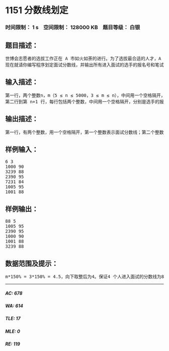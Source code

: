 # 1151 分数线划定   
### 时间限制： 1 s&nbsp;&nbsp;&nbsp;&nbsp;空间限制： 128000 KB&nbsp;&nbsp;&nbsp;&nbsp;题目等级： 白银  
## 题目描述：  

<pre>
世博会志愿者的选拔工作正在 A 市如火如荼的进行。为了选拔最合适的人才，A 市对所有报名的选手进行了笔试，笔试分数达到面试分数线的选手方可进入面试。面试分数线根据计划录取人数的150%划定，即如果计划录取m名志愿者，则面试分数线为排名第m*150%（向下取整）名的选手的分数，而最终进入面试的选手为笔试成绩不低于面试分数线的所有选手。  
现在就请你编写程序划定面试分数线，并输出所有进入面试的选手的报名号和笔试成绩。
</pre>
  
  
## 输入描述：  

<pre>
第一行，两个整数n，m（5 ≤ n ≤ 5000，3 ≤ m ≤ n），中间用一个空格隔开，其中n 表示报名参加笔试的选手总数，m 表示计划录取的志愿者人数。输入数据保证m*150%向下取整后小于等于n。  
第二行到第 n+1 行，每行包括两个整数，中间用一个空格隔开，分别是选手的报名号k（1000 ≤ k ≤ 9999）和该选手的笔试成绩s（1 ≤ s ≤ 100）。数据保证选手的报名号各不相同。
</pre>
  
  
## 输出描述：  

<pre>
第一行，有两个整数，用一个空格隔开，第一个整数表示面试分数线；第二个整数为进入面试的选手的实际人数。从第二行开始，每行包含两个整数，中间用一个空格隔开，分别表示进入面试的选手的报名号和笔试成绩，按照笔试成绩从高到低输出，如果成绩相同，则按报名号由小到大的顺序输出。
</pre>
  
  
## 样例输入：  

<pre>
6 3  
1000 90  
3239 88  
2390 95  
7231 84  
1005 95  
1001 88
</pre>
  
  
## 样例输出：  

<pre>
88 5  
1005 95  
2390 95  
1000 90  
1001 88  
3239 88
</pre>
  
  
## 数据范围及提示：  

<pre>
m*150% = 3*150% = 4.5，向下取整后为4。保证4 个人进入面试的分数线为88，但因为88有重分，所以所有成绩大于等于88 的选手都可以进入面试，故最终有5 个人进入面试。
</pre>
  
  
***  

##### AC: 678  
##### WA: 614  
##### TLE: 17  
##### MLE: 0  
##### RE: 119  
